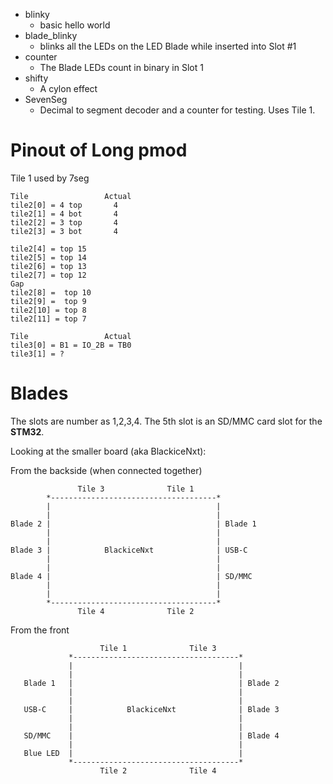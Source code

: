 - blinky
  - basic hello world
- blade_blinky
  - blinks all the LEDs on the LED Blade while inserted into Slot #1
- counter
  - The Blade LEDs count in binary in Slot 1
- shifty
  - A cylon effect
- SevenSeg
  - Decimal to segment decoder and a counter for testing. Uses Tile 1.

# Pinout of Long pmod
Tile 1 used by 7seg

```
Tile                 Actual
tile2[0] = 4 top       4
tile2[1] = 4 bot       4
tile2[2] = 3 top       4
tile2[3] = 3 bot       4

tile2[4] = top 15
tile2[5] = top 14
tile2[6] = top 13
tile2[7] = top 12
Gap
tile2[8] =  top 10
tile2[9] =  top 9
tile2[10] = top 8
tile2[11] = top 7
```

```
Tile                 Actual
tile3[0] = B1 = IO_2B = TB0
tile3[1] = ?

```


# Blades
The slots are number as 1,2,3,4. The 5th slot is an SD/MMC card slot for the **STM32**.

Looking at the smaller board (aka BlackiceNxt):

From the backside (when connected together)
```
               Tile 3              Tile 1
        *-------------------------------------*
        |                                     |
        |                                     |
Blade 2 |                                     | Blade 1
        |                                     |        
        |                                     |        
Blade 3 |            BlackiceNxt              | USB-C  
        |                                     |        
        |                                     |        
Blade 4 |                                     | SD/MMC 
        |                                     |
        |                                     |
        *-------------------------------------*
               Tile 4              Tile 2
```

From the front
```
                    Tile 1              Tile 3
             *-------------------------------------*
             |                                     |
             |                                     |
   Blade 1   |                                     | Blade 2
             |                                     |
             |                                     |
   USB-C     |            BlackiceNxt              | Blade 3
             |                                     |
             |                                     |
   SD/MMC    |                                     | Blade 4
             |                                     |
   Blue LED  |                                     |
             *-------------------------------------*
                    Tile 2              Tile 4
```